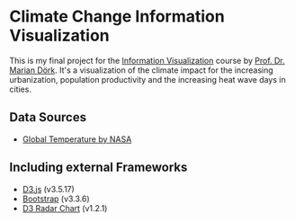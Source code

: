 # Climate Change Information Visualization
This is my final project for the [Information Visualization](https://incom.org/workspace/6609) course by [Prof. Dr. Marian Dörk](http://mariandoerk.de). It's a visualization of the climate impact for the increasing urbanization, population productivity and the increasing heat wave days in cities.

## Data Sources
- [Global Temperature by NASA](http://climate.nasa.gov/vital-signs/global-temperature/)

## Including external Frameworks
- [D3.js](https://d3js.org) (v3.5.17)
- [Bootstrap](http://getbootstrap.com) (v3.3.6)
- [D3 Radar Chart](https://github.com/alangrafu/radar-chart-d3) (v1.2.1)
